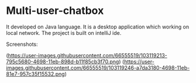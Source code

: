 # Multi-user-chatbox

It developed on Java language. It is a desktop application which working on local network.
The project is built on intelliJ ide. 

Screenshots:

(https://user-images.githubusercontent.com/66555519/103119213-795c5680-4698-11eb-898d-b11f85cb3f70.png)
(https://user-images.githubusercontent.com/66555519/103119246-a7da3180-4698-11eb-81e7-957c35f15532.png)

